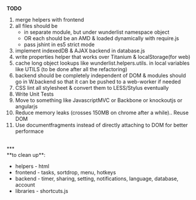 **TODO**

1. merge helpers with frontend
2. all files should be 
   + in separate module, but under wunderlist namespace object
   + OR each should be an AMD & loaded dynamically with require.js
   + pass jshint in es5 strict mode
3. implement indexedDB & AJAX backend in database.js
4. write properties helper that works over Titanium & localStorage(for web)
4. cache long object lookups like wunderlist.helpers.utils. in local variables like UTILS (to be done after all the refactoring)
5. backend should be completely independent of DOM & modules should go in W.backend so that it can be pushed to a web-worker if needed
6. CSS lint all stylesheet & convert them to LESS/Stylus eventually
7. Write Unit Tests 
8. Move to something like JavascriptMVC or Backbone or knockoutjs or angularjs
9. Reduce memory leaks (crosses 150MB on chrome after a while).. Reuse DOM 
10. Use documentfragments instead of directly attaching to DOM for better performace

<br/>
***

<br/>
**to clean up**:

 * helpers - html
 * frontend - tasks, sortdrop, menu, hotkeys
 * backend - timer, sharing, setting, notifications, language, database, account
 * libraries - shortcuts.js